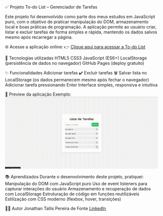 ✅ Projeto To-do List – Gerenciador de Tarefas

Este projeto foi desenvolvido como parte dos meus estudos em JavaScript puro, com o objetivo de praticar manipulação do DOM, armazenamento local e boas práticas de programação.
A aplicação permite ao usuário criar, listar e excluir tarefas de forma simples e rápida, mantendo os dados salvos mesmo após recarregar a página.

🌐 Acesse a aplicação online:
👉 [Clique aqui para acessar a To-do List](https://bit.ly/to-do-List-j)

🧩 Tecnologias utilizadas
HTML5
CSS3
JavaScript (ES6+)
LocalStorage (persistência de dados no navegador)
GitHub Pages (deploy gratuito)

✨ Funcionalidades
Adicionar tarefas ✔️
Excluir tarefas 🗑️
Salvar lista no LocalStorage (os dados permanecem mesmo após fechar o navegador)
Adicionar tarefa pressionando Enter
Interface simples, responsiva e intuitiva

📸 Preview da aplicação
Exemplo: ![Preview To-do List](./assets/demo.gif)

📚 Aprendizados
Durante o desenvolvimento deste projeto, pratiquei:
Manipulação do DOM com JavaScript puro
Uso de event listeners para capturar interações do usuário
Armazenamento e recuperação de dados com LocalStorage
Estruturação de código em funções reutilizáveis
Estilização com CSS moderno (flexbox, hover, transições)

👨‍💻 Autor
Jonathan Tallis Pereira de Fonte
[LinkedIn](https://www.linkedin.com/in/jonathantallis/)
